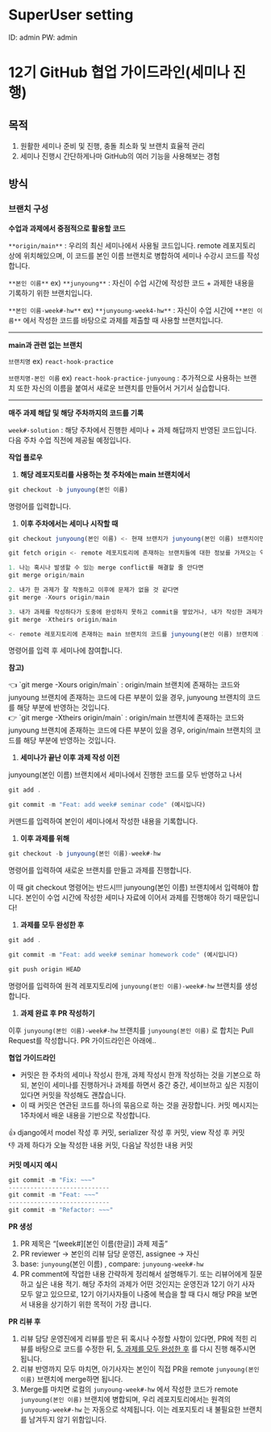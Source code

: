<h1>SuperUser setting</h1>
ID: admin
PW: admin

# 12기 GitHub 협업 가이드라인(세미나 진행)

## 목적

1. 원활한 세미나 준비 및 진행, 충돌 최소화 및 브랜치 효율적 관리
2. 세미나 진행시 간단하게나마 GitHub의 여러 기능을 사용해보는 경험

## 방식

### 브랜치 구성

**수업과 과제에서 중점적으로 활용할 코드**

`**origin/main**` : 우리의 최신 세미나에서 사용될 코드입니다. remote 레포지토리 상에 위치해있으며, 이 코드를 본인 이름 브랜치로 병합하여 세미나 수강시 코드를 작성합니다.

`**본인 이름**` ex) `**junyoung**` : 자신이 수업 시간에 작성한 코드 + 과제한 내용을 기록하기 위한 브랜치입니다.

`**본인 이름-week#-hw**` ex) `**junyoung-week4-hw**` : 자신이 수업 시간에 `**본인 이름**` 에서 작성한 코드를 바탕으로 과제를 제출할 때 사용할 브랜치입니다.

---

**main과 관련 없는 브랜치**

`브랜치명` ex) `react-hook-practice`

`브랜치명-본인 이름` ex) `react-hook-practice-junyoung` : 추가적으로 사용하는 브랜치 또한 자신의 이름을 붙여서 새로운 브랜치를 만들어서 거기서 실습합니다.

---

**매주 과제 해답 및 해당 주차까지의 코드를 기록**

`week#-solution` : 해당 주차에서 진행한 세미나 + 과제 해답까지 반영된 코드입니다. 다음 주차 수업 직전에 제공될 예정입니다.

**작업 플로우**

1. **해당 레포지토리를 사용하는 첫 주차에는 main 브랜치에서**

```jsx
git checkout -b junyoung(본인 이름)
```

명령어를 입력합니다.

1. **이후 주차에서는 세미나 시작할 때**

```jsx
git checkout junyoung(본인 이름) <- 현재 브랜치가 junyoung(본인 이름) 브랜치이면 입력할 필요 없습니다.

git fetch origin <- remote 레포지토리에 존재하는 브랜치들에 대한 정보를 가져오는 역할을 합니다.

1. 나는 혹시나 발생할 수 있는 merge conflict를 해결할 줄 안다면
git merge origin/main

2. 내가 한 과제가 잘 작동하고 이후에 문제가 없을 것 같다면
git merge -Xours origin/main

3. 내가 과제를 작성하다가 도중에 완성하지 못하고 commit을 쌓았거나, 내가 작성한 과제가 완벽한지 확신이 없다면
git merge -Xtheirs origin/main

<- remote 레포지토리에 존재하는 main 브랜치의 코드를 junyoung(본인 이름) 브랜치에 가져오는 역할을 합니다.
```

명령어를 입력 후 세미나에 참여합니다.

**참고)**

<aside>
👈 `git merge -Xours origin/main` : origin/main 브랜치에 존재하는 코드와 junyoung 브랜치에 존재하는 코드에 다른 부분이 있을 경우, junyoung 브랜치의 코드를 해당 부분에 반영하는 것입니다.

</aside>

<aside>
👉 `git merge -Xtheirs origin/main` : origin/main 브랜치에 존재하는 코드와 junyoung 브랜치에 존재하는 코드에 다른 부분이 있을 경우, origin/main 브랜치의 코드를 해당 부분에 반영하는 것입니다.

</aside>

1. **세미나가 끝난 이후 과제 작성 이전**

junyoung(본인 이름) 브랜치에서 세미나에서 진행한 코드를 모두 반영하고 나서

```jsx
git add .

git commit -m "Feat: add week# seminar code" (예시입니다)
```

커맨드를 입력하여 본인이 세미나에서 작성한 내용을 기록합니다.

1. **이후 과제를 위해**

```jsx
git checkout -b junyoung(본인 이름)-week#-hw
```

명령어를 입력하여 새로운 브랜치를 만들고 과제를 진행합니다.

이 때 git checkout 명령어는 반드시!!! junyoung(본인 이름) 브랜치에서 입력해야 합니다. 본인이 수업 시간에 작성한 세미나 자료에 이어서 과제를 진행해야 하기 때문입니다!

1. **과제를 모두 완성한 후**

```jsx
git add .

git commit -m "Feat: add week# seminar homework code" (예시입니다)

git push origin HEAD
```

명령어를 입력하여 원격 레포지토리에 `junyoung(본인 이름)-week#-hw` 브랜치를 생성합니다.

1. **과제 완료 후 PR 작성하기**

이후 `junyoung(본인 이름)-week#-hw` 브랜치를 `junyoung(본인 이름)` 로 합치는 Pull Request를 작성합니다. PR 가이드라인은 아래에..

**협업 가이드라인**

- 커밋은 한 주차의 세미나 작성시 한개, 과제 작성시 한개 작성하는 것을 기본으로 하되, 본인이 세미나를 진행하거나 과제를 하면서 중간 중간, 세이브하고 싶은 지점이 있다면 커밋을 작성해도 괜찮습니다.
- 이 때 커밋은 연관된 코드를 하나의 묶음으로 하는 것을 권장합니다. 커밋 메시지는 1주차에서 배운 내용을 기반으로 작성합니다.

<aside>
👍 django에서 model 작성 후 커밋, serializer 작성 후 커밋, view 작성 후 커밋

</aside>

<aside>
👎 과제 하다가 오늘 작성한 내용 커밋, 다음날 작성한 내용 커밋

</aside>

**커밋 메시지 예시**

```jsx
git commit -m "Fix: ~~~"
----------------------------
git commit -m "Feat: ~~~"
----------------------------
git commit -m "Refactor: ~~~"
```

**PR 생성**

1. PR 제목은 “[week#][본인 이름(한글)] 과제 제출”
2. PR reviewer → 본인의 리뷰 담당 운영진, assignee → 자신
3. base: `junyoung`(본인 이름) , compare: `junyoung-week#-hw`
4. PR comment에 작업한 내용 간략하게 정리해서 설명해두기. 또는 리뷰어에게 질문하고 싶은 내용 적기. 해당 주차의 과제가 어떤 것인지는 운영진과 12기 아기 사자 모두 알고 있으므로, 12기 아기사자들이 나중에 복습을 할 때 다시 해당 PR을 보면서 내용을 상기하기 위한 목적이 가장 큽니다.

**PR 리뷰 후**

1. 리뷰 담당 운영진에게 리뷰를 받은 뒤 혹시나 수정할 사항이 있다면, PR에 적힌 리뷰를 바탕으로 코드를 수정한 뒤, [5. 과제를 모두 완성한 후](https://www.notion.so/12-GitHub-e3df666ed0f440bfa91fbc49c5cccc5c?pvs=21) 를 다시 진행 해주시면 됩니다.
2. 리뷰 반영까지 모두 마치면, 아기사자는 본인이 직접 PR을 remote `junyoung(본인 이름)` 브랜치에 merge하면 됩니다.
3. Merge를 마치면 로컬의 `junyoung-week#-hw` 에서 작성한 코드가 remote `junyoung(본인 이름)` 브랜치에 병합되며, 우리 레포지토리에서는 원격의 `junyoung-week#-hw` 는 자동으로 삭제됩니다. 이는 레포지토리 내 불필요한 브랜치를 남겨두지 않기 위함입니다.
